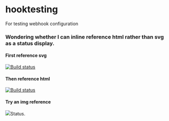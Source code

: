 # hooktesting
For testing webhook configuration

### Wondering whether I can inline reference html rather than svg as a status display.

#### First reference svg

[![Build status](http://brownsmeet.com/build-status.svg)](http://brownsmeet.com/log/)

#### Then reference html

[![Build status](http://brownsmeet.com/)](http://brownsmeet.com/log/)

#### Try an img reference

<img src="http://brownsmeet.com/">Status.
